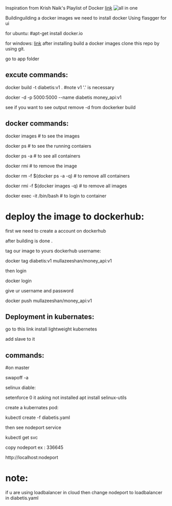 Inspiration from Krish Naik's Playlist of Docker [link](https://www.youtube.com/playlist?list=PLZoTAELRMXVNKtpy0U_Mx9N26w8n0hIbs)
![all in one](https://user-images.githubusercontent.com/29397302/84295391-25f54180-ab68-11ea-8109-da69d3964d24.png)


Buildinguilding a docker images we need to install docker 
Using flasgger for ui 

for ubuntu: #apt-get install docker.io

for windows: [link](https://download.docker.com/win/stable/Docker%20Desktop%20Installer.exe)
after installing build a docker images
clone this repo by using git.


go to app folder

## excute commands:

docker build -t diabetis:v1 .  #note v1 '.' is necessary

docker -d -p 5000:5000 --name diabetis money_api:v1

see if you want to see output remove -d from dockerker build 


## docker commands:

docker images   # to see the images

docker ps       # to see the running contaiers

docker ps -a    # to see all containers

docker rmi <imagename or id>   # to remove the image
  
docker rm -f $(docker ps -a -q)   # to remove alll containers

docker rmi -f $(docker images -q) # to remove all images

docker exec -it <containerid or contiainer name> /bin/bash      # to login to container
  
  
# deploy the image to dockerhub:

first we need to create a account on dockerhub

after building is done .

tag our image to yours dockerhub username:

docker tag diabetis:v1 mullazeeshan/money_api:v1

then login

docker login

give ur username and password

docker push mullazeeshan/money_api:v1 

## Deployment in kubernates:

go to this link install lightweight kubernetes

add slave to it

## commands:

#on master

swapoff -a

selinux diable:   

setenforce 0
it asking not installed 
apt install selinux-utils


create a kubernates pod:

kubectl create -f diabetis.yaml

then see nodeport service

kubectl get svc

copy nodeport ex : 336645

http://localhost:nodeport


note:
===
if u are using loadbalancer in cloud then change nodeport to loadbalancer in diabetis.yaml


